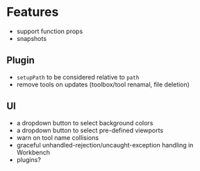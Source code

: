 # Features

- support function props
- snapshots

## Plugin

- `setupPath` to be considered relative to `path`
- remove tools on updates (toolbox/tool renamal, file deletion)

## UI

- a dropdown button to select background colors
- a dropdown button to select pre-defined viewports
- warn on tool name collisions
- graceful unhandled-rejection/uncaught-exception handling in Workbench
- plugins?
